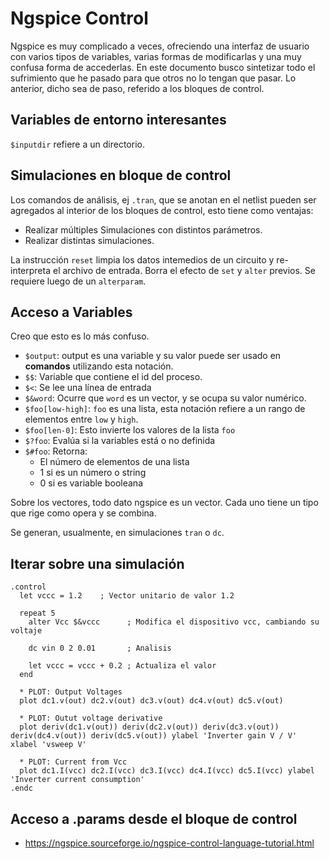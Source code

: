 # Ngspice Control

Ngspice es muy complicado a veces, ofreciendo una interfaz de usuario con varios tipos de variables, varias formas de modificarlas y una muy confusa forma de accederlas. En este documento busco sintetizar todo el sufrimiento que he pasado para que otros no lo tengan que pasar. Lo anterior, dicho sea de paso, referido a los bloques de control.


## Variables de entorno interesantes

`$inputdir` refiere a un directorio.


## Simulaciones en bloque de control

Los comandos de análisis, ej `.tran`, que se anotan en el netlist pueden ser agregados al interior de los bloques de control, esto tiene como ventajas:

- Realizar múltiples Simulaciones con distintos parámetros.
- Realizar distintas simulaciones.

La instrucción `reset` limpia los datos intemedios de un circuito y re-interpreta el archivo de entrada. Borra el efecto de `set` y `alter` previos. Se requiere luego de un `alterparam`.

## Acceso a Variables

Creo que esto es lo más confuso.

- `$output`: output es una variable y su valor puede ser usado en **comandos** utilizando esta notación.
- `$$`: Variable que contiene el id del proceso.
- `$<`: Se lee una línea de entrada
- `$&word`: Ocurre que `word` es un vector, y se ocupa su valor numérico.
- `$foo[low-high]`: `foo` es una lista, esta notación refiere a un rango de elementos entre `low` y `high`.
- `$foo[len-0]`: Esto invierte los valores de la lista `foo`
- `$?foo`: Evalúa si la variables está o no definida
- `$#foo`: Retorna:
  - El número de elementos de una lista
  - 1 si es un número o string
  - 0 si es variable booleana

Sobre los vectores, todo dato ngspice es un vector.
Cada uno tiene un tipo que rige como opera y se combina.

Se generan, usualmente, en simulaciones `tran` o `dc`.

## Iterar sobre una simulación

~~~
.control
  let vccc = 1.2    ; Vector unitario de valor 1.2
  
  repeat 5
    alter Vcc $&vccc      ; Modifica el dispositivo vcc, cambiando su voltaje
    
    dc vin 0 2 0.01       ; Analisis
    
    let vccc = vccc + 0.2 ; Actualiza el valor
  end
  
  * PLOT: Output Voltages
  plot dc1.v(out) dc2.v(out) dc3.v(out) dc4.v(out) dc5.v(out)
  
  * PLOT: Outut voltage derivative
  plot deriv(dc1.v(out)) deriv(dc2.v(out)) deriv(dc3.v(out)) deriv(dc4.v(out)) deriv(dc5.v(out)) ylabel 'Inverter gain V / V' xlabel 'vsweep V'
  
  * PLOT: Current from Vcc
  plot dc1.I(vcc) dc2.I(vcc) dc3.I(vcc) dc4.I(vcc) dc5.I(vcc) ylabel 'Inverter current consumption'
.endc
~~~


## Acceso a .params desde el bloque de control




- https://ngspice.sourceforge.io/ngspice-control-language-tutorial.html

